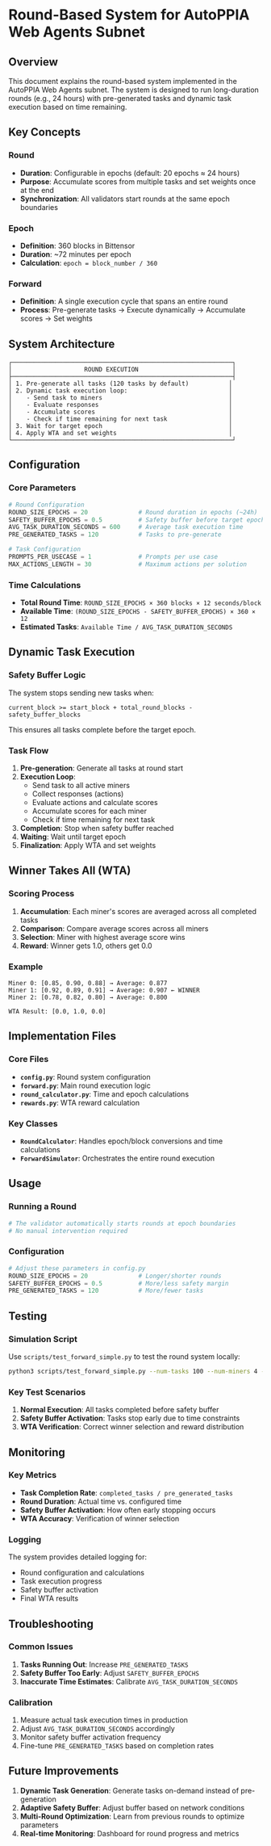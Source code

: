# Round-Based System for AutoPPIA Web Agents Subnet

## Overview

This document explains the round-based system implemented in the AutoPPIA Web Agents subnet. The system is designed to run long-duration rounds (e.g., 24 hours) with pre-generated tasks and dynamic task execution based on time remaining.

## Key Concepts

### Round

- **Duration**: Configurable in epochs (default: 20 epochs ≈ 24 hours)
- **Purpose**: Accumulate scores from multiple tasks and set weights once at the end
- **Synchronization**: All validators start rounds at the same epoch boundaries

### Epoch

- **Definition**: 360 blocks in Bittensor
- **Duration**: ~72 minutes per epoch
- **Calculation**: `epoch = block_number / 360`

### Forward

- **Definition**: A single execution cycle that spans an entire round
- **Process**: Pre-generate tasks → Execute dynamically → Accumulate scores → Set weights

## System Architecture

```
┌─────────────────────────────────────────────────────────────┐
│                    ROUND EXECUTION                          │
├─────────────────────────────────────────────────────────────┤
│ 1. Pre-generate all tasks (120 tasks by default)           │
│ 2. Dynamic task execution loop:                            │
│    - Send task to miners                                   │
│    - Evaluate responses                                    │
│    - Accumulate scores                                     │
│    - Check if time remaining for next task                 │
│ 3. Wait for target epoch                                   │
│ 4. Apply WTA and set weights                               │
└─────────────────────────────────────────────────────────────┘
```

## Configuration

### Core Parameters

```python
# Round Configuration
ROUND_SIZE_EPOCHS = 20              # Round duration in epochs (~24h)
SAFETY_BUFFER_EPOCHS = 0.5          # Safety buffer before target epoch
AVG_TASK_DURATION_SECONDS = 600     # Average task execution time
PRE_GENERATED_TASKS = 120           # Tasks to pre-generate

# Task Configuration
PROMPTS_PER_USECASE = 1             # Prompts per use case
MAX_ACTIONS_LENGTH = 30             # Maximum actions per solution
```

### Time Calculations

- **Total Round Time**: `ROUND_SIZE_EPOCHS × 360 blocks × 12 seconds/block`
- **Available Time**: `(ROUND_SIZE_EPOCHS - SAFETY_BUFFER_EPOCHS) × 360 × 12`
- **Estimated Tasks**: `Available Time / AVG_TASK_DURATION_SECONDS`

## Dynamic Task Execution

### Safety Buffer Logic

The system stops sending new tasks when:

```
current_block >= start_block + total_round_blocks - safety_buffer_blocks
```

This ensures all tasks complete before the target epoch.

### Task Flow

1. **Pre-generation**: Generate all tasks at round start
2. **Execution Loop**:
   - Send task to all active miners
   - Collect responses (actions)
   - Evaluate actions and calculate scores
   - Accumulate scores for each miner
   - Check if time remaining for next task
3. **Completion**: Stop when safety buffer reached
4. **Waiting**: Wait until target epoch
5. **Finalization**: Apply WTA and set weights

## Winner Takes All (WTA)

### Scoring Process

1. **Accumulation**: Each miner's scores are averaged across all completed tasks
2. **Comparison**: Compare average scores across all miners
3. **Selection**: Miner with highest average score wins
4. **Reward**: Winner gets 1.0, others get 0.0

### Example

```
Miner 0: [0.85, 0.90, 0.88] → Average: 0.877
Miner 1: [0.92, 0.89, 0.91] → Average: 0.907 ← WINNER
Miner 2: [0.78, 0.82, 0.80] → Average: 0.800

WTA Result: [0.0, 1.0, 0.0]
```

## Implementation Files

### Core Files

- **`config.py`**: Round system configuration
- **`forward.py`**: Main round execution logic
- **`round_calculator.py`**: Time and epoch calculations
- **`rewards.py`**: WTA reward calculation

### Key Classes

- **`RoundCalculator`**: Handles epoch/block conversions and time calculations
- **`ForwardSimulator`**: Orchestrates the entire round execution

## Usage

### Running a Round

```python
# The validator automatically starts rounds at epoch boundaries
# No manual intervention required
```

### Configuration

```python
# Adjust these parameters in config.py
ROUND_SIZE_EPOCHS = 20              # Longer/shorter rounds
SAFETY_BUFFER_EPOCHS = 0.5          # More/less safety margin
PRE_GENERATED_TASKS = 120           # More/fewer tasks
```

## Testing

### Simulation Script

Use `scripts/test_forward_simple.py` to test the round system locally:

```bash
python3 scripts/test_forward_simple.py --num-tasks 100 --num-miners 4 --round-epochs 2
```

### Key Test Scenarios

1. **Normal Execution**: All tasks completed before safety buffer
2. **Safety Buffer Activation**: Tasks stop early due to time constraints
3. **WTA Verification**: Correct winner selection and reward distribution

## Monitoring

### Key Metrics

- **Task Completion Rate**: `completed_tasks / pre_generated_tasks`
- **Round Duration**: Actual time vs. configured time
- **Safety Buffer Activation**: How often early stopping occurs
- **WTA Accuracy**: Verification of winner selection

### Logging

The system provides detailed logging for:

- Round configuration and calculations
- Task execution progress
- Safety buffer activation
- Final WTA results

## Troubleshooting

### Common Issues

1. **Tasks Running Out**: Increase `PRE_GENERATED_TASKS`
2. **Safety Buffer Too Early**: Adjust `SAFETY_BUFFER_EPOCHS`
3. **Inaccurate Time Estimates**: Calibrate `AVG_TASK_DURATION_SECONDS`

### Calibration

1. Measure actual task execution times in production
2. Adjust `AVG_TASK_DURATION_SECONDS` accordingly
3. Monitor safety buffer activation frequency
4. Fine-tune `PRE_GENERATED_TASKS` based on completion rates

## Future Improvements

1. **Dynamic Task Generation**: Generate tasks on-demand instead of pre-generation
2. **Adaptive Safety Buffer**: Adjust buffer based on network conditions
3. **Multi-Round Optimization**: Learn from previous rounds to optimize parameters
4. **Real-time Monitoring**: Dashboard for round progress and metrics
